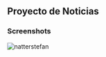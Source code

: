 ## Proyecto de Noticias


### Screenshots
![natterstefan](https://res.cloudinary.com/dxgwcpdom/image/upload/v1623223350/GitHub/fm_y6xlzk.png)
